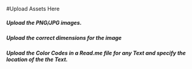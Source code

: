 #Upload Assets Here

##### Upload the PNG/JPG images.
##### Upload the correct dimensions for the image
##### Upload the Color Codes in a Read.me file for any Text and specify the location of the the Text.
